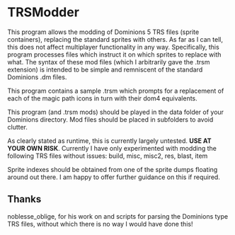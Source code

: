 # TRSModder

This program allows the modding of Dominions 5 TRS files (sprite containers), replacing the standard sprites with others. As far as I can tell, this does not affect multiplayer functionality in any way.
Specifically, this program processes files which instruct it on which sprites to replace with what. The syntax of these mod files (which I arbitrarily gave the .trsm extension) is intended to be simple and remniscent of the standard Dominions .dm files.

This program contains a sample .trsm which prompts for a replacement of each of the magic path icons in turn with their dom4 equivalents.

This program (and .trsm mods) should be played in the data folder of your Dominions directory. Mod files should be placed in subfolders to avoid clutter.

As clearly stated as runtime, this is currently largely untested. **USE AT YOUR OWN RISK**. Currently I have only experimented with modding the following TRS files without issues: build, misc, misc2, res, blast, item

Sprite indexes should be obtained from one of the sprite dumps floating around out there. I am happy to offer further guidance on this if required.

## Thanks

noblesse_oblige, for his work on and scripts for parsing the Dominions type TRS files, without which there is no way I would have done this!